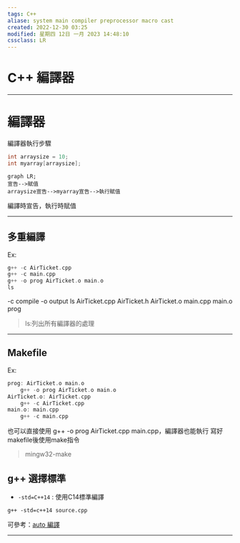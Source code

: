 ```yaml
---
tags: C++
aliase: system main compiler preprocessor macro cast
created: 2022-12-30 03:25
modified: 星期四 12日 一月 2023 14:48:10
cssclass: LR
---
```


# C++ 編譯器
***
# 編譯器
編譯器執行步驟
```cpp
int arraysize = 10;
int myarray[arraysize];
```

```mermaid
graph LR;
宣告-->賦值
arraysize宣告-->myarray宣告-->執行賦值
```
編譯時宣告，執行時賦值

***
## 多重編譯
Ex:

```cpp
g++ -c AirTicket.cpp
g++ -c main.cpp
g++ -o prog AirTicket.o main.o
ls
```
-c compile
-o output
ls AirTicket.cpp AirTicket.h AirTicket.o main.cpp main.o prog
>ls:列出所有編譯器的處理

***
## Makefile
Ex:
```cpp
prog: AirTicket.o main.o
	g++ -o prog AirTicket.o main.o
AirTicket.o: AirTicket.cpp
	g++ -c AirTicket.cpp
main.o: main.cpp
	g++ -c main.cpp
```

也可以直接使用 g++ -o prog AirTicket.cpp main.cpp，編譯器也能執行
寫好makefile後使用make指令
>mingw32-make

## g++ 選擇標準
- `-std=C++14` : 使用C14標準編譯
```
g++ -std=c++14 source.cpp
```

可參考：[auto 編譯](https://blog.gtwang.org/programming/cpp-auto-variable-tutorial/)
***


